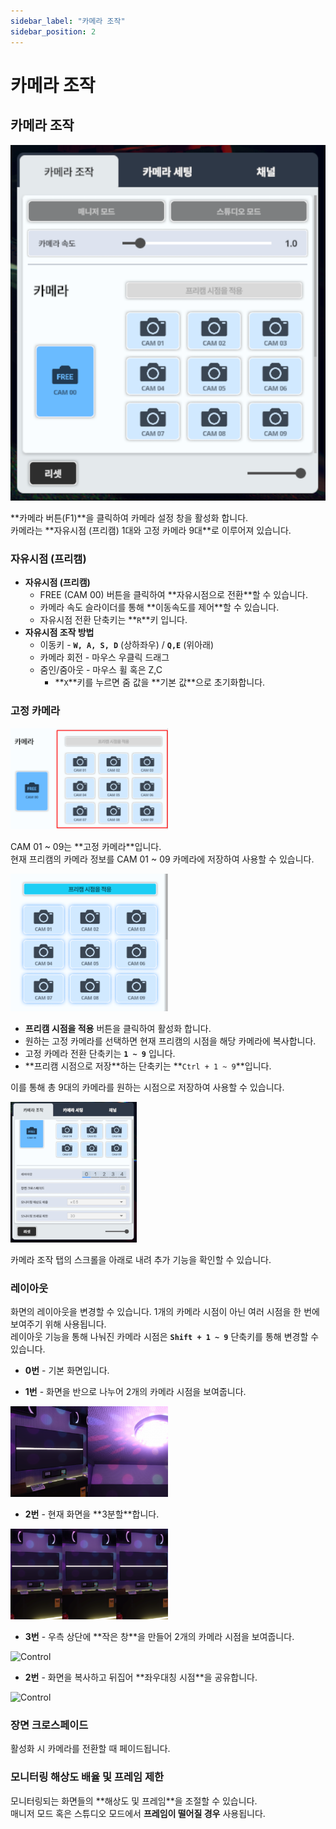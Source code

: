 ```yaml
---
sidebar_label: "카메라 조작"
sidebar_position: 2
---
```


# 카메라 조작

## 카메라 조작

![alt](/img/Page_Control/Control_1.png)

**<span class="highlight_text">카메라 버튼(F1)</span>**을 클릭하여 카메라 설정 창을 활성화 합니다. <br/>
카메라는 **<span class="highlight_text">자유시점 (프리캠) 1대와 고정 카메라 9대</span>**로 이루어져 있습니다.

### 자유시점 (프리캠)

- **자유시점 (프리캠)**
  - FREE (CAM 00) 버튼을 클릭하여 **<span class="highlight_text">자유시점으로 전환</span>**할 수 있습니다.
  - 카메라 속도 슬라이더를 통해 **<span class="highlight_text">이동속도를 제어</span>**할 수 있습니다.
  - 자유시점 전환 단축키는 **```R```**키 입니다.
- **자유시점 조작 방법**
  - 이동키 - **```W, A, S, D```** (상하좌우) / **```Q,E```** (위아래)
  - 카메라 회전 - 마우스 우클릭 드래그
  - 줌인/줌아웃 - 마우스 휠 혹은 Z,C
    - **```X```**키를 누르면 줌 값을 **<span class="highlight_text">기본 값</span>**으로 초기화합니다. 

### 고정 카메라

<img src="/img/Page_Control/Control_2.png" alt="Control" width="50%;" />

CAM 01 ~ 09는 **<span class="highlight_text">고정 카메라</span>**입니다. <br/>
현재 프리캠의 카메라 정보를 CAM 01 ~ 09 카메라에 저장하여 사용할 수 있습니다.

<img src="/img/Page_Control/Control_3.png" alt="Control" width="50%;" />

- **<span class="highlight_text">프리캠 시점을 적용</span>** 버튼을 클릭하여 활성화 합니다.
- 원하는 고정 카메라를 선택하면 현재 프리캠의 시점을 해당 카메라에 복사합니다.
- 고정 카메라 전환 단축키는 **```1 ~ 9```** 입니다.
- **<span class="highlight_text">프리캠 시점으로 저장</span>**하는 단축키는 **```Ctrl + 1 ~ 9```**입니다. <br/>

이를 통해 총 9대의 카메라를 원하는 시점으로 저장하여 사용할 수 있습니다.

<img src="/img/Page_Control/Control_4.png" alt="Control" width="40%;" />

카메라 조작 탭의 스크롤을 아래로 내려 추가 기능을 확인할 수 있습니다.

### 레이아웃

화면의 레이아웃을 변경할 수 있습니다. 1개의 카메라 시점이 아닌 여러 시점을 한 번에 보여주기 위해 사용됩니다. <br/>
레이아웃 기능을 통해 나눠진 카메라 시점은 **```Shift + 1 ~ 9```** 단축키를 통해 변경할 수 있습니다.

- **<span class="highlight_text">0번</span>** - 기본 화면입니다.

- **<span class="highlight_text">1번</span>** - 화면을 반으로 나누어 2개의 카메라 시점을 보여줍니다.
<img src="/img/Page_Control/Control_5.png" alt="Control" width="50%;" />

- **<span class="highlight_text">2번</span>** - 현재 화면을 **<span class="highlight_text">3분할</span>**합니다.
<img src="/img/Page_Control/Control_6.png" alt="Control" width="50%;" />

- **<span class="highlight_text">3번</span>** - 우측 상단에 **<span class="highlight_text">작은 창</span>**을 만들어 2개의 카메라 시점을 보여줍니다.
<img src="/img/Page_Control/Control_7.png" alt="Control" width="50%;" />

- **<span class="highlight_text">2번</span>** - 화면을 복사하고 뒤집어 **<span class="highlight_text">좌우대칭 시점</span>**을 공유합니다.
<img src="/img/Page_Control/Control_8.png" alt="Control" width="50%;" />

### 장면 크로스페이드

활성화 시 카메라를 전환할 때 페이드됩니다.

### 모니터링 해상도 배율 및 프레임 제한
모니터링되는 화면들의 **<span class="highlight_text">해상도 및 프레임</span>**을 조절할 수 있습니다. <br/>
매니저 모드 혹은 스튜디오 모드에서 **<span class="highlight_text">프레임이 떨어질 경우</span>** 사용됩니다.

